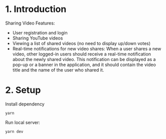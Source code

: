 # 1. Introduction

Sharing Video Features:
- User registration and login
- Sharing YouTube videos
- Viewing a list of shared videos (no need to display up/down votes)
- Real-time notifications for new video shares: When a user shares a new video, other logged-in users should receive a real-time notification about the newly shared video. This notification can be displayed as a pop-up or a banner in the application, and it should contain the video title and the name of the user who shared it.

# 2. Setup

Install dependency

```
yarn
```

Run local server:

```
yarn dev
```